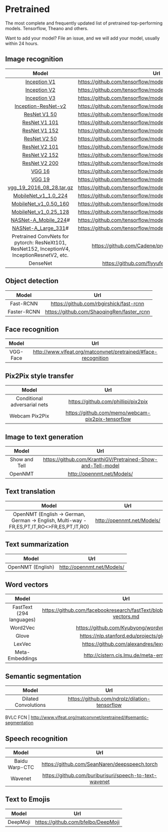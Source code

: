 # Pretrained

The most complete and frequently updated list of pretrained top-performing models. Tensorflow, Theano and others. 

Want to add your model? File an issue, and we will add your model, usually within 24 hours.

## Image recognition

Model | Url  | 
:----:|:------------:|
[Inception V1](http://arxiv.org/abs/1409.4842v1)| https://github.com/tensorflow/models/tree/master/slim#Pretrained
[Inception V2](http://arxiv.org/abs/1502.03167)|https://github.com/tensorflow/models/tree/master/slim#Pretrained
[Inception V3](http://arxiv.org/abs/1512.00567)|https://github.com/tensorflow/models/tree/master/slim#Pretrained
[Inception-ResNet-v2](http://arxiv.org/abs/1602.07261)| https://github.com/tensorflow/models/tree/master/slim#Pretrained
[ResNet V1 50](https://arxiv.org/abs/1512.03385)|https://github.com/tensorflow/models/tree/master/slim#Pretrained
[ResNet V1 101](https://arxiv.org/abs/1512.03385)|https://github.com/tensorflow/models/tree/master/slim#Pretrained
[ResNet V1 152](https://arxiv.org/abs/1512.03385)| https://github.com/tensorflow/models/tree/master/slim#Pretrained
[ResNet V2 50](https://arxiv.org/abs/1603.05027) | https://github.com/tensorflow/models/tree/master/slim#Pretrained
[ResNet V2 101](https://arxiv.org/abs/1603.05027)|https://github.com/tensorflow/models/tree/master/slim#Pretrained
[ResNet V2 152](https://arxiv.org/abs/1603.05027) | https://github.com/tensorflow/models/tree/master/slim#Pretrained 
[ResNet V2 200](https://arxiv.org/abs/1603.05027)|https://github.com/tensorflow/models/tree/master/slim#Pretrained
[VGG 16](http://arxiv.org/abs/1409.1556.pdf)|https://github.com/tensorflow/models/tree/master/slim#Pretrained
[VGG 19](http://arxiv.org/abs/1409.1556.pdf)|https://github.com/tensorflow/models/tree/master/slim#Pretrained
[vgg_19_2016_08_28.tar.gz](http://download.tensorflow.org/models/vgg_19_2016_08_28.tar.gz)|https://github.com/tensorflow/models/tree/master/slim#Pretrained
[MobileNet_v1_1.0_224](https://arxiv.org/pdf/1704.04861.pdf)|https://github.com/tensorflow/models/tree/master/slim#Pretrained
[MobileNet_v1_0.50_160](https://arxiv.org/pdf/1704.04861.pdf)|https://github.com/tensorflow/models/tree/master/slim#Pretrained
[MobileNet_v1_0.25_128](https://arxiv.org/pdf/1704.04861.pdf)|https://github.com/tensorflow/models/tree/master/slim#Pretrained
[NASNet-A_Mobile_224](https://arxiv.org/abs/1707.07012)#|https://github.com/tensorflow/models/tree/master/slim#Pretrained
[NASNet-A_Large_331](https://arxiv.org/abs/1707.07012)#|https://github.com/tensorflow/models/tree/master/slim#Pretrained
Pretrained ConvNets for pytorch: ResNeXt101, ResNet152, InceptionV4, InceptionResnetV2, etc. | https://github.com/Cadene/pretrained-models.pytorch
DenseNet | https://github.com/flyyufelix/DenseNet-Keras 


## Object detection

Model | Url  | 
:----:|:------------:|
Fast-RCNN | https://github.com/rbgirshick/fast-rcnn
Faster-RCNN | https://github.com/ShaoqingRen/faster_rcnn

## Face recognition
Model | Url  | 
:----:|:------------:|
VGG-Face |  http://www.vlfeat.org/matconvnet/pretrained/#face-recognition

## Pix2Pix style transfer
Model | Url  | 
:----:|:------------:|
Conditional adversarial nets | https://github.com/phillipi/pix2pix
Webcam Pix2Pix | https://github.com/memo/webcam-pix2pix-tensorflow

## Image to text generation
Model | Url  | 
:----:|:------------:|
Show and Tell | https://github.com/KranthiGV/Pretrained-Show-and-Tell-model
OpenNMT  | http://opennmt.net/Models/

## Text translation
Model | Url  | 
:----:|:------------:|
OpenNMT (English -> German, German -> English, Multi-way - FR,ES,PT,IT,RO<>FR,ES,PT,IT,RO)  | http://opennmt.net/Models/



## Text summarization
Model | Url  | 
:----:|:------------:|
OpenNMT (English)  | http://opennmt.net/Models/



## Word vectors
Model | Url  | 
:----:|:------------:|
FastText (294 languages) | https://github.com/facebookresearch/fastText/blob/master/pretrained-vectors.md
Word2Vec | https://github.com/Kyubyong/wordvectors
Glove  | https://nlp.stanford.edu/projects/glove/
LexVec | https://github.com/alexandres/lexvec
Meta-Embeddings | http://cistern.cis.lmu.de/meta-emb/


## Semantic segmentation
Model | Url  | 
:----:|:------------:|
Dilated Convolutions | https://github.com/ndrplz/dilation-tensorflow

BVLC FCN | http://www.vlfeat.org/matconvnet/pretrained/#semantic-segmentation


## Speech recognition

Model | Url  | 
:----:|:------------:|
Baidu Warp-CTC   | https://github.com/SeanNaren/deepspeech.torch
Wavenet | https://github.com/buriburisuri/speech-to-text-wavenet

## Text to Emojis


Model | Url  | 
:----:|:------------:|
DeepMoji | https://github.com/bfelbo/DeepMoji

